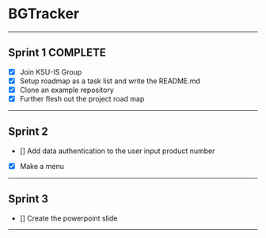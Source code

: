 # BGTracker
***
## Sprint 1 COMPLETE

- [x] Join KSU-IS Group
- [x] Setup roadmap as a task list and write the README.md
- [x] Clone an example repository
- [x] Further flesh out the project road map
***
## Sprint 2
- [] Add data authentication to the user input product number
- [x] Make a menu 
***
## Sprint 3
- [] Create the powerpoint slide
***